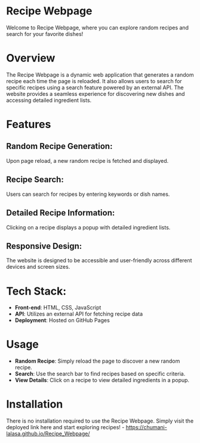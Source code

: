 # Recipe Webpage
Welcome to Recipe Webpage, where you can explore random recipes and search for your favorite dishes!

# Overview
The Recipe Webpage is a dynamic web application that generates a random recipe each time the page is reloaded. It also allows users to search for specific recipes using a search feature powered by an external API. The website provides a seamless experience for discovering new dishes and accessing detailed ingredient lists.

# Features
## Random Recipe Generation:
Upon page reload, a new random recipe is fetched and displayed.
## Recipe Search:
Users can search for recipes by entering keywords or dish names.
## Detailed Recipe Information:
Clicking on a recipe displays a popup with detailed ingredient lists.
## Responsive Design:
The website is designed to be accessible and user-friendly across different devices and screen sizes.

# Tech Stack:
- __Front-end__: HTML, CSS, JavaScript
- __API__: Utilizes an external API for fetching recipe data
- __Deployment__: Hosted on GitHub Pages

# Usage
- __Random Recipe__: Simply reload the page to discover a new random recipe.
- __Search__: Use the search bar to find recipes based on specific criteria.
- __View Details__: Click on a recipe to view detailed ingredients in a popup.

# Installation
There is no installation required to use the Recipe Webpage. Simply visit the deployed link here and start exploring recipes! - https://chumani-lalasa.github.io/Recipe_Webpage/

